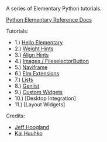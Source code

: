 A series of Elementary Python tutorials.

[Python Elementary Reference Docs](https://build.enlightenment.org/job/base_pyefl_build/lastSuccessfulBuild/artifact/build/sphinx/html/index.html)

Tutorials:
- 1.) [Hello Elementary](https://www.toolbox.com/tech/operating-systems/blogs/py-efl-tutorial-1-hello-elementary-022415/)
- 2.) [Weight Hints](https://www.toolbox.com/tech/operating-systems/blogs/py-efl-tutorial-2-weight-hints-031215/)
- 3.) [Align Hints](https://www.toolbox.com/tech/operating-systems/blogs/py-efl-tutorial-3-align-hints-041415/)
- 4.) [Images / FileselectorButton](https://www.toolbox.com/tech/operating-systems/blogs/py-efl-tutorial-4-displaying-images-042415/)
- 5.) [Naviframe](https://www.toolbox.com/tech/operating-systems/blogs/py-efl-tutorial-5-naviframe-070115/)
- 6.) [Elm Extensions](https://www.toolbox.com/tech/operating-systems/blogs/py-efl-tutorial-6-elmextensions-110115/)
- 7.) [Lists](https://www.toolbox.com/tech/operating-systems/blogs/pyefl-tutorial-7-lists-111115/)
- 8.) [Genlist](https://www.toolbox.com/tech/programming/blogs/pyefl-tutorial-8-genlist-120215/)
- 9.) [Custom Widgets](https://www.toolbox.com/tech/operating-systems/blogs/py-efl-tutorial-9-custom-elementary-widgets-020116/)
- 10.) [Desktop Integration]
- 11.) [Layout Widgets] 

Credits: 
- [Jeff Hoogland](http://www.jeffhoogland.com/)
- [Kai Huuhko](https://github.com/kaihu)
